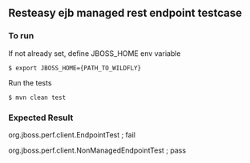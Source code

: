## Resteasy ejb managed rest endpoint testcase

### To run

If not already set, define JBOSS_HOME env variable

 `$ export JBOSS_HOME={PATH_TO_WILDFLY}`

 Run the tests
 
 `$ mvn clean test`
 
### Expected Result

org.jboss.perf.client.EndpointTest ; fail

org.jboss.perf.client.NonManagedEndpointTest ; pass